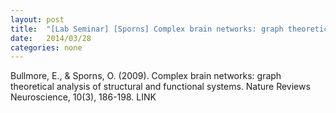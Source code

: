 ```yaml
---
layout: post
title:  "[Lab Seminar] [Sporns] Complex brain networks: graph theoretical analysis of structural and functional systems"
date:   2014/03/28
categories: none
---
```






Bullmore, E., & Sporns, O. (2009). Complex brain networks: graph theoretical analysis of structural and functional systems. Nature Reviews Neuroscience, 10(3), 186-198. LINK









 

